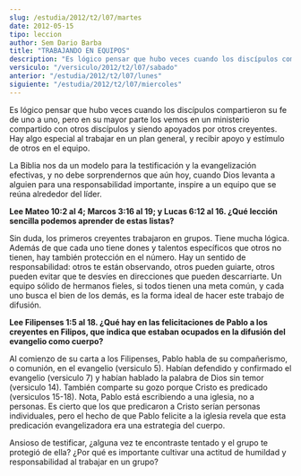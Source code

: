 ```yaml
---
slug: /estudia/2012/t2/l07/martes
date: 2012-05-15
tipo: leccion
author: Sem Dario Barba
title: "TRABAJANDO EN EQUIPOS"
description: "Es lógico pensar que hubo veces cuando los discípulos compartieron su fe de uno a uno, pero en su mayor parte los vemos en un ministerio compartido con otros discípulos y siendo apoyados por otros creyentes. Hay algo especial al trabajar en un plan general, y recibir apoyo y estímulo de otros en el equipo."
versiculo: "/versiculo/2012/t2/l07/sabado"
anterior: "/estudia/2012/t2/l07/lunes"
siguiente: "/estudia/2012/t2/l07/miercoles"
---
```


Es lógico pensar que hubo veces cuando los discípulos compartieron su fe de uno a uno, pero en su mayor parte los vemos en un ministerio compartido con otros discípulos y siendo apoyados por otros creyentes. Hay algo especial al trabajar en un plan general, y recibir apoyo y estímulo de otros en el equipo.

La Biblia nos da un modelo para la testificación y la evangelización efectivas, y no debe sorprendernos que aún hoy, cuando Dios levanta a alguien para una responsabilidad importante, inspire a un equipo que se reúna alrededor del líder.

**Lee Mateo 10:2 al 4; Marcos 3:16 al 19; y Lucas 6:12 al 16. ¿Qué lección sencilla podemos aprender de estas listas?**

Sin duda, los primeros creyentes trabajaron en grupos. Tiene mucha lógica. Además de que cada uno tiene dones y talentos específicos que otros no tienen, hay también protección en el número. Hay un sentido de responsabilidad: otros te están observando, otros pueden guiarte, otros pueden evitar que te desvíes en direcciones que pueden descarriarte. Un equipo sólido de hermanos fieles, si todos tienen una meta común, y cada uno busca el bien de los demás, es la forma ideal de hacer este trabajo de difusión.

**Lee Filipenses 1:5 al 18. ¿Qué hay en las felicitaciones de Pablo a los creyentes en Filipos, que indica que estaban ocupados en la difusión del evangelio como cuerpo?**

Al comienzo de su carta a los Filipenses, Pablo habla de su compañerismo, o comunión, en el evangelio (versiculo 5). Habían defendido y confirmado el evangelio (versiculo 7) y habían hablado la palabra de Dios sin temor (versiculo 14). También comparte su gozo porque Cristo es predicado (versiculos 15-18). Nota, Pablo está escribiendo a una iglesia, no a personas. Es cierto que los que predicaron a Cristo serían personas individuales, pero el hecho de que Pablo felicite a la iglesia revela que esta predicación evangelizadora era una estrategia del cuerpo.

Ansioso de testificar, ¿alguna vez te encontraste tentado y el grupo te protegió de ella? ¿Por qué es importante cultivar una actitud de humildad y responsabilidad al trabajar en un grupo?
